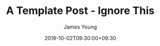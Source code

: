 ---
title: A Template Post - Ignore This
date: 2019-10-02T09:30:00+09:30
author: James Young
layout: post
categories:
  - Technical
tags:
  - linux
  - lvm
---